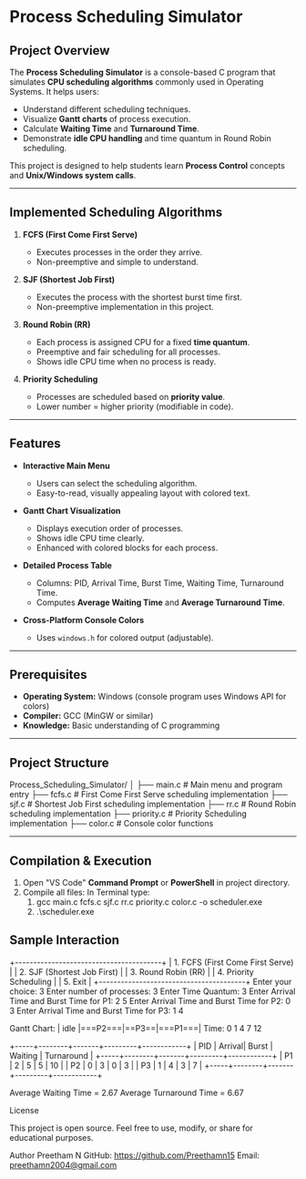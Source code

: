# Process Scheduling Simulator

## Project Overview

The **Process Scheduling Simulator** is a console-based C program that simulates **CPU scheduling algorithms** commonly used in Operating Systems. It helps users:

- Understand different scheduling techniques.
- Visualize **Gantt charts** of process execution.
- Calculate **Waiting Time** and **Turnaround Time**.
- Demonstrate **idle CPU handling** and time quantum in Round Robin scheduling.

This project is designed to help students learn **Process Control** concepts and **Unix/Windows system calls**.

---

## Implemented Scheduling Algorithms

1. **FCFS (First Come First Serve)**
   - Executes processes in the order they arrive.
   - Non-preemptive and simple to understand.

2. **SJF (Shortest Job First)**
   - Executes the process with the shortest burst time first.
   - Non-preemptive implementation in this project.

3. **Round Robin (RR)**
   - Each process is assigned CPU for a fixed **time quantum**.
   - Preemptive and fair scheduling for all processes.
   - Shows idle CPU time when no process is ready.

4. **Priority Scheduling**
   - Processes are scheduled based on **priority value**.
   - Lower number = higher priority (modifiable in code).

---

## Features

- **Interactive Main Menu**
  - Users can select the scheduling algorithm.
  - Easy-to-read, visually appealing layout with colored text.
  
- **Gantt Chart Visualization**
  - Displays execution order of processes.
  - Shows idle CPU time clearly.
  - Enhanced with colored blocks for each process.

- **Detailed Process Table**
  - Columns: PID, Arrival Time, Burst Time, Waiting Time, Turnaround Time.
  - Computes **Average Waiting Time** and **Average Turnaround Time**.

- **Cross-Platform Console Colors**
  - Uses `windows.h` for colored output (adjustable).

---

## Prerequisites

- **Operating System:** Windows (console program uses Windows API for colors)
- **Compiler:** GCC (MinGW or similar)
- **Knowledge:** Basic understanding of C programming

---

## Project Structure
Process_Scheduling_Simulator/
│
├── main.c # Main menu and program entry
├── fcfs.c # First Come First Serve scheduling implementation
├── sjf.c # Shortest Job First scheduling implementation
├── rr.c # Round Robin scheduling implementation
├── priority.c # Priority Scheduling implementation
├── color.c # Console color functions

---

## **Compilation & Execution** 
1. Open "VS Code" **Command Prompt** or **PowerShell** in project directory. 
2. Compile all files: In Terminal type: 
   1) gcc main.c fcfs.c sjf.c rr.c priority.c color.c -o scheduler.exe 
   2) .\scheduler.exe

## Sample Interaction
+----------------------------------------+
| 1. FCFS (First Come First Serve)       |
| 2. SJF (Shortest Job First)            |
| 3. Round Robin (RR)                    |
| 4. Priority Scheduling                 |
| 5. Exit                                |
+----------------------------------------+
Enter your choice: 3
Enter number of processes: 3
Enter Time Quantum: 3
Enter Arrival Time and Burst Time for P1: 2 5
Enter Arrival Time and Burst Time for P2: 0 3
Enter Arrival Time and Burst Time for P3: 1 4

Gantt Chart:
| idle |===P2===|==P3==|===P1===|
Time: 0 1       4       7       12

+-----+--------+-------+---------+------------+
| PID | Arrival| Burst | Waiting | Turnaround |
+-----+--------+-------+---------+------------+
| P1  | 2      | 5     | 5       | 10         |
| P2  | 0      | 3     | 0       | 3          |
| P3  | 1      | 4     | 3       | 7          |
+-----+--------+-------+---------+------------+

Average Waiting Time = 2.67
Average Turnaround Time = 6.67


License

This project is open source. Feel free to use, modify, or share for educational purposes.

Author
Preetham N
GitHub: https://github.com/Preethamn15
Email: preethamn2004@gmail.com

